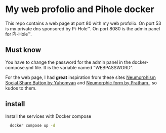 
# My web profolio and Pihole docker

This repo contains a web page at port 80 with my web profolio. On port 53 is my private dns sponsored by Pi-Hole™. On port 8080 is the admin panel for Pi-Hole™.


## Must know 
You have to change the password for the admin panel in the docker-compose.yml file. It is the variable named "WEBPASSWORD".

For the web page, I had **great** inspiration from these sites [Neumorphism Social Share Button by Yuhomyan](https://codepen.io/yuhomyan/pen/abdRKrM?editors=1100) and [Neumorphic form by Pratham ](https://codepen.io/prathkum/pen/OJRvVzY), so kudos to them.




## install

Install the services with Docker compose

```bash
  docker compose up -d
```
    
